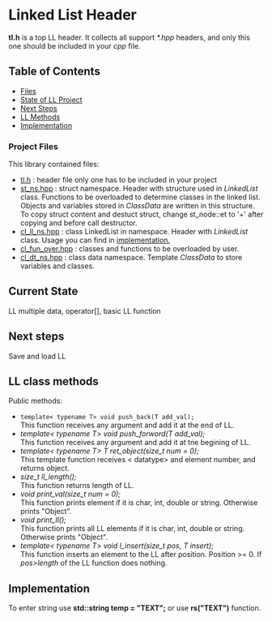 # Linked List Header

<b>tl.h</b> is a top LL header. It collects all support <i>*.hpp</i> headers, and only this one should be included in your <i>cpp</i> file.

## Table of Contents
* [Files](#project-files)
* [State of LL Project](#current-state)
* [Next Steps](#next-steps)
* [LL Methods](#ll-class-methods)
* [Implementation](#implementation)

### Project Files

This library contained files:

* [tl.h](tl.h) : header file only one has to be included in your project
* [st_ns.hpp](st_ns.hpp) : struct namespace. Header with structure used in <i>LinkedList</i> class. Functions to be overloaded to determine classes in the linked list. Objects and variables stored in <i>ClassData</i> are written in this structure. To copy struct content and destuct struct, change st_node::et to '+' after copying and before call destructor.
* [cl_ll_ns.hpp](cl_ll_ns.hpp) : class LinkedList in namespace. Header with <i>LinkedList</i> class. Usage you can find in [implementation.](#implementation)
* [cl_fun_over.hpp](cl_fun_over.cpp) : classes and functions to be overloaded by user.
* [cl_dt_ns.hpp](cl_dt_ns.hpp) : class data namespace. Template <i>ClassData</i> to store variables and classes.


## Current State

LL multiple data, operator[], basic LL function

## Next steps

Save and load LL

## LL class methods

Public methods:
* `template< typename T> void push_back(T add_val);`<br>
This function receives any argument and add it at the end of LL.
* <i>template< typename T> void push_forword(T add_val);</i><br>
This function receives any argument and add it at tne begining of LL.
* <i>template< typename T> T ret_object(size_t num = 0);</i><br>
This template function receives < datatype> and element number, and returns object.
* <i>size_t ll_length();</i><br>
This function returns length of LL.
* <i>void print_val(size_t num = 0);</i><br>
This function prints element if it is char, int, double or string. Otherwise prints "Object".
* <i>void print_ll();</i><br>
This function prints all LL elements if it is char, int, double or string. Otherwise prints "Object".
* <i>template< typename T> void   l_insert(size_t pos, T insert);</i><br>
This function inserts an element to the LL after position. Position >= 0. If <i>pos>length</i> of the LL function does nothing.

## Implementation

To enter string use <b>std::string temp = "TEXT";</b> or use <b>rs("TEXT")</b> function.